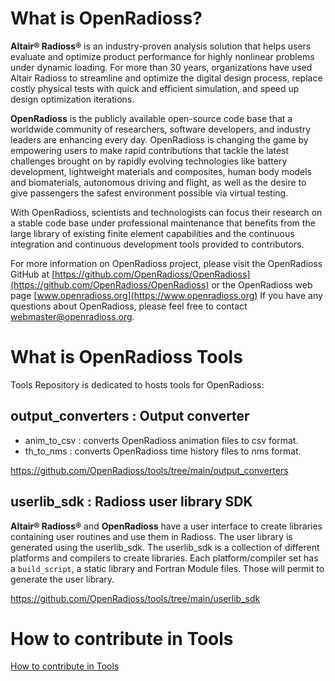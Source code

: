 # What is OpenRadioss?

**Altair® Radioss®** is an industry-proven analysis solution that helps users evaluate and optimize product performance for highly nonlinear problems under dynamic loading. For more than 30 years, organizations have used Altair Radioss to streamline and optimize the digital design process, replace costly physical tests with quick and efficient simulation, and speed up design optimization iterations.

**OpenRadioss** is the publicly available open-source code base that a worldwide community of researchers, software developers, and industry leaders are enhancing every day. OpenRadioss is changing the game by empowering users to make rapid contributions that tackle the latest challenges brought on by rapidly evolving technologies like battery development, lightweight materials and composites, human body models and biomaterials, autonomous driving and flight, as well as the desire to give passengers the safest environment possible via virtual testing.

With OpenRadioss, scientists and technologists can focus their research on a stable code base under professional maintenance that benefits from the large library of existing finite element capabilities and the continuous integration and continuous development tools provided to contributors.

For more information on OpenRadioss project, please visit the OpenRadioss GitHub at [https://github.com/OpenRadioss/OpenRadioss](https://github.com/OpenRadioss/OpenRadioss) or the OpenRadioss web page [www.openradioss.org](https://www.openradioss.org)
If you have any questions about OpenRadioss, please feel free to contact <webmaster@openradioss.org>. 


# What is OpenRadioss Tools

Tools Repository is dedicated to hosts tools for OpenRadioss:

## output_converters : Output converter

* anim_to_csv : converts OpenRadioss animation files to csv format.
* th_to_nms   : converts OpenRadioss time history files to nms format.

https://github.com/OpenRadioss/tools/tree/main/output_converters


## userlib_sdk : Radioss user library SDK 

**Altair® Radioss®** and **OpenRadioss** have a user interface to create libraries containing user routines and use them in Radioss. 
The user library is generated using the userlib_sdk. The userlib_sdk is a collection of different platforms and compilers to create libraries.
Each platform/compiler set has a `build_script`, a static library and Fortran Module files. Those will permit to generate the user library.

https://github.com/OpenRadioss/tools/tree/main/userlib_sdk


# How to contribute in Tools 

[How to contribute in Tools](Contributing.md)



